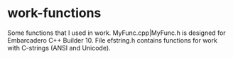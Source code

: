 # work-functions
Some functions that I used in work. MyFunc.cpp|MyFunc.h is designed for Embarcadero C++ Builder 10. File efstring.h contains functions for work with C-strings (ANSI and Unicode).
